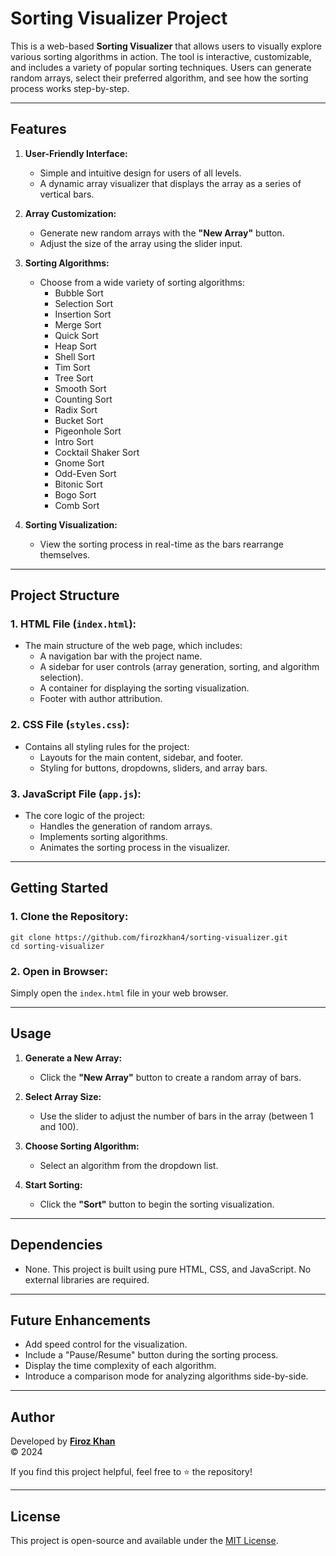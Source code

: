 # Sorting Visualizer Project

This is a web-based **Sorting Visualizer** that allows users to visually explore various sorting algorithms in action. The tool is interactive, customizable, and includes a variety of popular sorting techniques. Users can generate random arrays, select their preferred algorithm, and see how the sorting process works step-by-step.

---

## Features

1. **User-Friendly Interface:**
   - Simple and intuitive design for users of all levels.
   - A dynamic array visualizer that displays the array as a series of vertical bars.

2. **Array Customization:**
   - Generate new random arrays with the **"New Array"** button.
   - Adjust the size of the array using the slider input.

3. **Sorting Algorithms:**
   - Choose from a wide variety of sorting algorithms:
     - Bubble Sort
     - Selection Sort
     - Insertion Sort
     - Merge Sort
     - Quick Sort
     - Heap Sort
     - Shell Sort
     - Tim Sort
     - Tree Sort
     - Smooth Sort
     - Counting Sort
     - Radix Sort
     - Bucket Sort
     - Pigeonhole Sort
     - Intro Sort
     - Cocktail Shaker Sort
     - Gnome Sort
     - Odd-Even Sort
     - Bitonic Sort
     - Bogo Sort
     - Comb Sort

4. **Sorting Visualization:**
   - View the sorting process in real-time as the bars rearrange themselves.

---

## Project Structure

### 1. **HTML File (`index.html`):**
   - The main structure of the web page, which includes:
     - A navigation bar with the project name.
     - A sidebar for user controls (array generation, sorting, and algorithm selection).
     - A container for displaying the sorting visualization.
     - Footer with author attribution.

### 2. **CSS File (`styles.css`):**
   - Contains all styling rules for the project:
     - Layouts for the main content, sidebar, and footer.
     - Styling for buttons, dropdowns, sliders, and array bars.

### 3. **JavaScript File (`app.js`):**
   - The core logic of the project:
     - Handles the generation of random arrays.
     - Implements sorting algorithms.
     - Animates the sorting process in the visualizer.

---

## Getting Started

### 1. **Clone the Repository:**
   ```
   git clone https://github.com/firozkhan4/sorting-visualizer.git
   cd sorting-visualizer
   ```

### 2. **Open in Browser:**
   Simply open the `index.html` file in your web browser.

---

## Usage

1. **Generate a New Array:**
   - Click the **"New Array"** button to create a random array of bars.

2. **Select Array Size:**
   - Use the slider to adjust the number of bars in the array (between 1 and 100).

3. **Choose Sorting Algorithm:**
   - Select an algorithm from the dropdown list.

4. **Start Sorting:**
   - Click the **"Sort"** button to begin the sorting visualization.

---

## Dependencies

- None. This project is built using pure HTML, CSS, and JavaScript. No external libraries are required.

---

## Future Enhancements

- Add speed control for the visualization.
- Include a "Pause/Resume" button during the sorting process.
- Display the time complexity of each algorithm.
- Introduce a comparison mode for analyzing algorithms side-by-side.

---

## Author

Developed by **[Firoz Khan](https://github.com/firozkhan4)**  
&copy; 2024

If you find this project helpful, feel free to ⭐️ the repository! 

---

## License

This project is open-source and available under the [MIT License](https://opensource.org/licenses/MIT).
